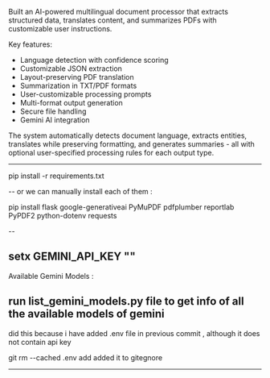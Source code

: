 Built an AI-powered multilingual document processor that extracts structured data, translates content, and summarizes PDFs with customizable user instructions.

Key features:
- Language detection with confidence scoring
- Customizable JSON extraction
- Layout-preserving PDF translation
- Summarization in TXT/PDF formats
- User-customizable processing prompts
- Multi-format output generation
- Secure file handling
- Gemini AI integration

The system automatically detects document language, extracts entities, translates while preserving formatting, and generates summaries - all with optional user-specified processing rules for each output type.


---------------------------------------------------------------------------------------------------------------

pip install -r requirements.txt

--
or we can manually install each of them :

pip install flask google-generativeai PyMuPDF pdfplumber reportlab PyPDF2 python-dotenv requests

--

setx GEMINI_API_KEY "<EnterGoogleApiKeyHere>"
--

Available Gemini Models :

run list_gemini_models.py file to get info of all the available models of gemini
---

did this because i have added .env file in previous commit , although it does not contain api key

git rm --cached .env 
add added it to gitegnore


-----